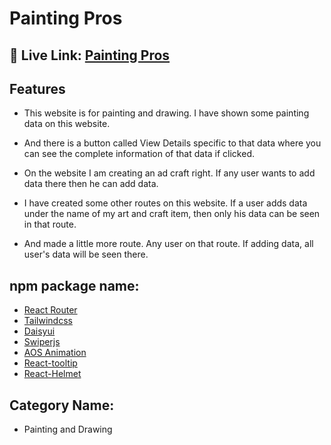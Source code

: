 
# Painting Pros




## 🔗 Live Link: [Painting Pros](https://painting-pros-3868a.web.app/)



## Features

- This website is for painting and drawing. I have shown some painting data on this website.

- And there is a button called View Details specific to that data where you can see the complete information of that data if clicked.

- On the website I am creating an ad craft right. If any user wants to add data there then he can add data.

- I have created some other routes on this website. If a user adds data under the name of my art and craft item, then only his data can be seen in that route.

- And made a little more route. Any user on that route. If adding data, all user's data will be seen there.

##  npm package name:
-  [React Router](https://reactrouter.com/en/main)
-  [Tailwindcss](https://tailwindcss.com)
-  [Daisyui](https://daisyui.com/)
-  [Swiperjs](https://swiperjs.com)
-  [AOS Animation](https://michalsnik.github.io/aos)
- [React-tooltip](https://react-tooltip.com/)
- [React-Helmet](https://www.npmjs.com/package/react-helmet)

## Category Name:  
- Painting and Drawing
